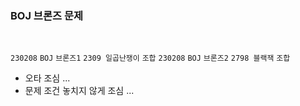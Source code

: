 <h3> BOJ 브론즈 문제  </h3>

<br> 

`230208` `BOJ` `브론즈1` `2309 일곱난쟁이` `조합`
`230208` `BOJ` `브론즈2` `2798 블랙잭` `조합`

- 오타 조심 ...
- 문제 조건 놓치지 않게 조심 ...